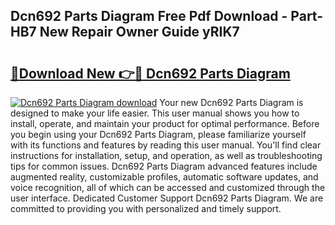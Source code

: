 ## Dcn692 Parts Diagram Free Pdf Download - Part-HB7 New Repair Owner Guide yRIK7

# <h2><a href="http://dfq6xvk.blite.top/?on=Dcn692+Parts+Diagram">🔗Download New 👉🔴 Dcn692 Parts Diagram</a></h2>

[![Dcn692 Parts Diagram download](https://i.imgur.com/lujVjoI.png)](http://dfq6xvk.blite.top/?on=Dcn692+Parts+Diagram)
Your new Dcn692 Parts Diagram is designed to make your life easier. This user manual shows you how to install, operate, and maintain your product for optimal performance. Before you begin using your Dcn692 Parts Diagram, please familiarize yourself with its functions and features by reading this user manual. You'll find clear instructions for installation, setup, and operation, as well as troubleshooting tips for common issues. Dcn692 Parts Diagram advanced features include augmented reality, customizable profiles, automatic software updates, and voice recognition, all of which can be accessed and customized through the user interface. Dedicated Customer Support Dcn692 Parts Diagram. We are committed to providing you with personalized and timely support.
